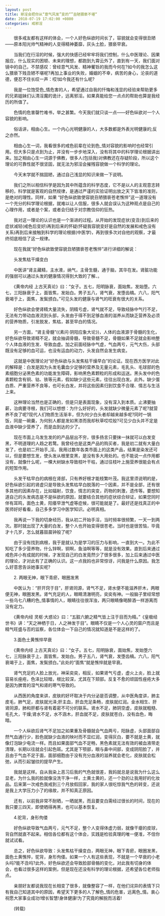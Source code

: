 ```yaml
---
layout: post
title: 邪淫会把你从“意气风发”变的“”丑陋猥亵不堪“
date: 2018-07-19 17:02:00 +0800
categories: 戒邪淫
---
```


　　很多戒友都有这样的体会，一个人好色纵欲时间长了，容貌就会变得很丑陋——原本阳光帅气精神的人变得精神萎靡，灰头土脸，猥亵早衰。
　　当我们在行淫的时候，强大的快感已经牢牢将我们控制，什么中医理论、因果报应，什么现实的困顿、未来的理想，都跑到九霄云外了，直到有一天，我们面对镜中的自己，不禁感叹：曾经意气风发、精神矍铄的我而今何在?如今的我怎么这么猥亵下贱丑陋不堪呢?再加上事业的失败，婚姻的不幸，病苦的身心，沦丧的道德，便忍不住长叹一声：哎!如今我还有什么呢?
　　我是一位饱受色_情危害的人，希望通过自我的忏悔和浅显的经验来帮助更多的兄弟姐妹们认清淫魔的诡计，远离邪淫。如果真能给您一点点的帮助也算是我经历的所值了。
　　色情的危害罄竹难书，举之甚繁。今天我们就只谈一点——好色纵欲对一个人容貌的影响。
　　俗话讲，相由心生。一个内心光明健康的人，大多数都是外表光明健康的;反之亦然。
　　相由心生一词，我看很多的戒色前辈在论到色_情对容貌的影响时也经常引用。但大多只是点到为止，并没有一步步地深入，没有将其中的科学理论根据讲出来。加之相由心生一词源于佛教，很多人(包括我)对佛教还在存疑阶段，所以这个理论的可靠性就不很坚固，就无法为邪淫会摧残容貌做一个科学的理论。
　　今天末学就不揣固陋，通过自己浅显的知识来做一下说明。
　　我们之所以相信科学是因为其中所蕴含的科学态度，它不是以人的主观意志转移的，科学就是客观的自然规律，是通过严谨的实验证明出放之天下皆准的准则，是绝对的理性。同样，如果 “好色纵欲致使容貌丑陋猥亵苍老憔悴”这一道理没有一个充分的科学理论根据，就难以让人信服，很多人就会误认为这种观点是自己的心理作用，或者是个案，或者会归结于对宗教信仰的狂热。
　　我对这一理论的认识也是一个渐进的过程。从开始的发现症状(变丑)到后来的症状减轻(戒色后变好)再到后来的怀疑(怀疑我容貌变好是自然的发展和戒色没有关系)再到后来接触到科学的理论根据(中医学)，再到很多次对自他的观察，才最终彻底相信了这一规律。
　　现在我就“好色纵欲致使容貌丑陋猥亵苍老憔悴”进行详细的解说：
　　头发焦枯干燥变白
　　中医讲“肾主藏精，主水液，纳气，主骨生髓，通于脑，其华在发。肾脏功能的强弱可以通过头发的健康情况得到大致的了解、。
　　《黄帝内经 上古天真论》曰：“女子。五七，阳明脉衰，面始焦，发始堕。六七，三阳脉衰于上，面皆焦，发始白。男子五八，肾气衰，发堕齿槁。六八，阳气衰竭于上，面焦，发鬓颁白。”可见头发的健康与肾气的旺衰有很大的关系。
　　好色纵欲会使肾精大量流失，阴精亏虚，肾气就不足，导致经脉中气行不足，无法有力带动血液流到头部，头发由于得不到足够血液的滋养从而缺乏营养及必须的营养物质，引发脱发，焦枯，甚至早白的情况。
　　另一方面，“肾主骨髓”(《素问·阴阳应象大论》)，人体的血液源于骨髓的生化，好色纵欲导致肾精不足，就会抽调骨髓，导致骨髓不足，骨髓如果不足就会影响整个人体血液的生发、导致血虚。加之前面经脉中气虚，气血两亏，元气大伤，头部既没有足够的血可运，也没有运血的动力，头发自然会发生病变。
　　这就是中医理论对“好色纵欲与头发焦枯干燥早白”的论证。现在西方医学对此的解释是：白发是因为头发毛囊血少足够的营养及无量元素，毛乳头、毛球部的色素细胞分泌黑色素的功能发生障碍，影响黑色素颗粒的形成和运送。黑头发中的色素颗粒含有铜、钴、铁等元素，假如缺少这些元素，往往出现白发。此外。缺少蛋白质、严重营养不良等，也可长白发，并将这些因素归到饮食不合理、情志与生活上来。
　　这种理论当然也是正确的，但是只是表面现象，没有深入到本质。止沸要抽薪，治病要寻根，我们可以想想：为什么好好的，头发就缺少微量元素了呢?就营养不良了呢?现代人们物质生活渐丰，但为何少白头者却越来越多呢?同时一锅饭，同是一碗羹，为何别人都是发如黑漆而我却秋草哎哎般?可见少白头并不定是血液中缺少营养了，而是血到达的少了。
　　现在市面上乌发生发的的产品层出不穷，很多扬言只要抹一抹就可以白发变黑，不明道理的人趋之若鹜。我曾经也是这类产品的购买者，我是初二就有大量白发了，也是初二开始手_淫。我用过数年各类市面上的这类产品，结果是染发还可以，但是要想生发，使头发从根里变黑，是没有多大用处的。也不能说一点作用都没有，就像什么呢，一棵大树缺水导致枝叶干枯，通过往枝叶上施营养很能会有点的短暂作用。
　　头发干枯早白的病根在肾部，只有养好根才能枝繁叶茂。我这里须说明的是，好色纵欲引起的肾虚只是导致头发焦枯早白脱落的一个因素，并不是全部，还有很多其他的因素存在，比如辐射，饮食，情志的突变，药物的刺激，遗传等。要想知道自己的头发病态是不是纵欲的原因，就要结合其他的症状综合辩证，如果您同时伴有耳鸣，面色土黄，阳痿早泄气虚等症候，很可能就是了。最好还是找真正的中医师好好看看，自己多多学习中医学知识。必明真相。
　　我再说一下我的切身经历，我从初二开始手淫，当时频率很频繁，一天一到两次。那时就出现了大量的白发，整个人也开始变得很苍老。当时也是很苦恼，毕竟才十几岁，怎么就暮鼓晨钟般了呢?
　　由于没有找到病根，我于是就认为是学习的压力与影响，一直到大一。为此不知吃了多少营养物，什么锌啊，铜啊，鱼油啊等等，就是没有效果。直到后来通过戒色并小有成就的时候，才发现自己的白发竟然少了很多很多，加上后来通过中医的理论，才对此有了正确的认识。这一点我妈也非常惊讶，问我是什么原因。我怎么好意思告诉她事实呢?
　　2. 两眼无神，眼下青瘀，眼圈发黑
　　中医认为：“肝开窍于目”，肝肾同源，肾气不足，肾水便不能滋养肝木，两眼便无神，眼圈发黑。肾气充足的人，眼睛清澈明亮，奕奕有神。一般脑子里经常想一些乌七八糟的色_情事情的人，眼睛往往很浑浊，两只眼睛像喝醉酒一样游离而没有定力。
　　《黄帝内经 灵枢·大惑论》曰：“五脏六腑之精气皆上注于目而为精。”《皇极经世书》讲：“天之神栖于日，人之神发于目”。眼睛不仅是一个人心灵的窗户而且是精气旺盛与否的监察，各位体会一下自己的情况就知道是不是这样的了。
　　3.面色土黄憔悴早衰
　　《黄帝内经 上古天真论》曰：“女子。五七，阳明脉衰，面始焦，发始堕六七，三阳脉衰于上，面皆焦，发始白。男子五八，肾气衰，发堕齿槁。六八，阳气衰竭于上，面焦，发鬓颁白。”此处的“面焦“就是憔悴就是早衰。
　　肾气充足的人脸上放光，神采奕奕，相反，如果肾气亏虚，虚火上炎，脸上就容易长痤疮，色泽比较暗，根比较深，尤其在下颏部。反复不愈的顽固性痤疮大多是因为脾胃的湿气和肾的寒气导致的。
　　从西医的角度来讲，皮肤的好坏取决于内分泌是否调整，从中医角度讲，肺主皮毛，肺气足，皮肤就光泽;肝主血，肝血充足条畅，皮肤就红润。金水相生、肝肾同源，肺和肝都与肾有着密不可分的联系。肾水不足，肺阴空虚，皮肤就粗糙、毛孔大，干燥;肾水不足，水不涵木，肝血就不足，皮肤就苍白，没有血色，晦暗。
　　一个人纵欲后肾气不足加之如果重及骨髓就会气血两亏，阳脉虚，头部面部自然气血通行少，脸色就缺少血液的映衬而不显红润，变得灰白，要不就是土黄，就像灯泡缺少电流一样。而且如果面部气血不足畅，黑色素就无法有效的被血液带走清理，长期以往就会引起色斑。尤其是下颚部，眼与鼻中间部，变成阴阳脸了，并且由于气血不足于面，面部细胞由于没有充分血液的滋养就会老化，皮肤就会松弛，从而引起皱纹的提早产生。
　　我就是这样。自从我染上恶习后我的气色就很差，我妈就总是说我为什么这么显老，为什么我的脸就像没洗干净一样，土黄土黄的，还一个劲的让我用好的化妆品。后来第一次戒色我戒到三个月放假回家，我的家人很吃惊我气色的转变，还说是我上大学压力小了的缘故，并不知真正原因。
　　还有，以前我非常不耐晒，一晒就黑，而且要变白需经过很长的时间，现在的我只要三四天，即使晒得再黑，也可以基本恢复。
　　4.驼背，身形佝偻
　　好色纵欲导致气血两亏，元气不足，整个人变得体虚力弱，就像干瘪的皮球，背自然就直不起来。相信各位都有这个体会，实践是检验真理的唯一便准，不信你就试试看。
　　总之，好色纵欲导致：头发焦枯干燥变白，两眼无神，眼下青瘀，眼圈发黑，面色土黄憔悴，驼背，身形佝偻。如果一个人有这些表现，不就是一个早衰的小老头吗?能不丑吗?此外，好色纵欲还会导致脸部骨骼的变化，对此我有切身的体会，也看过很多这样的案例，但是现在还没有科学的理论根据，还希望各位老师指点。
　　亲朋好友都说我现在长相变了很多，就像整容了一样，在他们诧异的表情下只有我自己知道其中的原因，希望天下更多的人了解色_情的危害，远离色_情。衷心祝愿大家事业成功!增长智慧!身体健康!为了究竟的解脱而活着!
　　(转载)